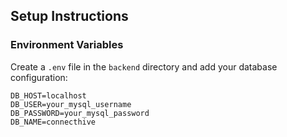 ## Setup Instructions

### Environment Variables

Create a `.env` file in the `backend` directory and add your database configuration:

```plaintext
DB_HOST=localhost
DB_USER=your_mysql_username
DB_PASSWORD=your_mysql_password
DB_NAME=connecthive
